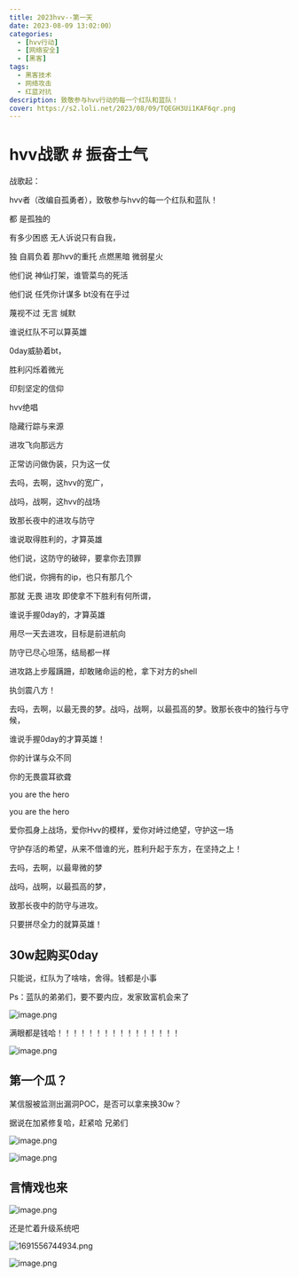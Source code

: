 ```yaml
---
title: 2023hvv--第一天
date: 2023-08-09 13:02:00）
categories:
  - [hvv行动]
  - [网络安全]
  - [黑客]
tags:
  - 黑客技术
  - 网络攻击
  - 红蓝对抗
description: 致敬参与hvv行动的每一个红队和蓝队！
cover: https://s2.loli.net/2023/08/09/TQEGH3Ui1KAF6qr.png
---
```


# hvv战歌 # 振奋士气 

战歌起：

hvv者（改编自孤勇者），致敬参与hvv的每一个红队和蓝队！

都 是孤独的

有多少困惑 无人诉说只有自我，

独 自肩负着 那hvv的重托 点燃黑暗 微弱星火

他们说 神仙打架，谁管菜鸟的死活

他们说 任凭你计谋多 bt没有在乎过

蔑视不过 无言 缄默 

谁说红队不可以算英雄

0day威胁着bt，

胜利闪烁着微光

印刻坚定的信仰

hvv绝唱

隐藏行踪与来源

进攻飞向那远方

正常访问做伪装，只为这一仗

去吗，去啊，这hvv的宽广，

战吗，战啊，这hvv的战场

致那长夜中的进攻与防守

谁说取得胜利的，才算英雄

他们说，这防守的破碎，要拿你去顶罪

他们说，你拥有的ip，也只有那几个

那就 无畏 进攻 即使拿不下胜利有何所谓，

谁说手握0day的，才算英雄

用尽一天去进攻，目标是前进航向

防守已尽心坦荡，结局都一样

进攻路上步履蹒跚，却敢赌命运的枪，拿下对方的shell

执剑震八方！

去吗，去啊，以最无畏的梦。战吗，战啊，以最孤高的梦。致那长夜中的独行与守候，

谁说手握0day的才算英雄！

你的计谋与众不同

你的无畏震耳欲聋

you are the hero

you are the hero

爱你孤身上战场，爱你Hvv的模样，爱你对峙过绝望，守护这一场

守护存活的希望，从来不借谁的光，胜利升起于东方，在坚持之上！

去吗，去啊，以最卑微的梦

战吗，战啊，以最孤高的梦，

致那长夜中的防守与进攻。

只要拼尽全力的就算英雄！

## 30w起购买0day

只能说，红队为了啥啥，舍得。钱都是小事

Ps：蓝队的弟弟们，要不要内应，发家致富机会来了

![image.png](https://s2.loli.net/2023/08/09/npFkR7HaPUzQrbG.png)

满眼都是钱哈！！！！！！！！！！！！！！！！

![image.png](https://s2.loli.net/2023/08/09/1rdfVCP3Ql6naqy.png)

## 第一个瓜？

某信服被监测出漏洞POC，是否可以拿来换30w？

据说在加紧修复哈，赶紧哈 兄弟们

![image.png](https://s2.loli.net/2023/08/09/eg8WbVk9mGCrR4P.png)

![image.png](https://s2.loli.net/2023/08/09/cKftSg5BRqHlmw6.png)

## 言情戏也来

![image.png](https://s2.loli.net/2023/08/09/JHKmpua3cyFjfAO.png)

还是忙着升级系统吧

![1691556744934.png](https://s2.loli.net/2023/08/09/T7avlmpV6Nsz9RE.png)

![image.png](https://s2.loli.net/2023/08/09/PfB4epURWAths2g.png)



